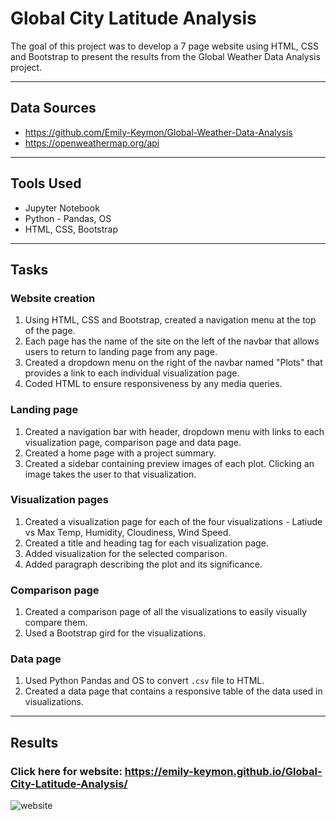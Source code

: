 # Global City Latitude Analysis
The goal of this project was to develop a 7 page website using HTML, CSS and Bootstrap to present the results from the Global Weather Data Analysis project.  

---
## Data Sources
*  https://github.com/Emily-Keymon/Global-Weather-Data-Analysis
*  https://openweathermap.org/api

---
## Tools Used
* Jupyter Notebook
* Python - Pandas, OS
* HTML, CSS, Bootstrap

---
## Tasks
### Website creation
1.  Using HTML, CSS and Bootstrap, created a navigation menu at the top of the page.
2.  Each page has the name of the site on the left of the navbar that allows users to return to landing page from any page.
3.  Created a dropdown menu on the right of the navbar named "Plots" that provides a link to each individual visualization page.
4.  Coded HTML to ensure responsiveness by any media queries.

### Landing page
1.  Created a navigation bar with header, dropdown menu with links to each visualization page, comparison page and data page.
2.  Created a home page with a project summary.
3.  Created a sidebar containing preview images of each plot.  Clicking an image takes the user to that visualization.

### Visualization pages
1.  Created a visualization page for each of the four visualizations - Latiude vs Max Temp, Humidity, Cloudiness, Wind Speed.
2.  Created a title and heading tag for each visualization page.
3.  Added visualization for the selected comparison.
4.  Added paragraph describing the plot and its significance.

### Comparison page
1.  Created a comparison page of all the visualizations to easily visually compare them.
2.  Used a Bootstrap gird for the visualizations.

### Data page
1.  Used Python Pandas and OS to convert `.csv` file to HTML.
2.  Created a data page that contains a responsive table of the data used in visualizations.

---
## Results
### Click here for website:  https://emily-keymon.github.io/Global-City-Latitude-Analysis/
![website](https://user-images.githubusercontent.com/64673015/102019773-e38d0700-3d3a-11eb-978f-166b10f9d334.PNG)




